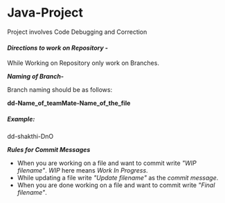 # Java-Project
Project involves Code Debugging and Correction

#### _Directions to work on Repository -_

While Working on Repository only work on Branches.

**_Naming of Branch-_**

Branch naming should be as follows:

**dd-Name_of_teamMate-Name_of_the_file**

##### _Example:_

dd-shakthi-DnO  

**_Rules for Commit Messages_**

- When you are working on a file and want to commit write _"WIP filename"_.
  _WIP_ here means _Work In Progress_.
- While updating a file write _"Update filename"_ as the _commit message_.
- When you are done working on a file and want to commit write
 _"Final filename"_.
